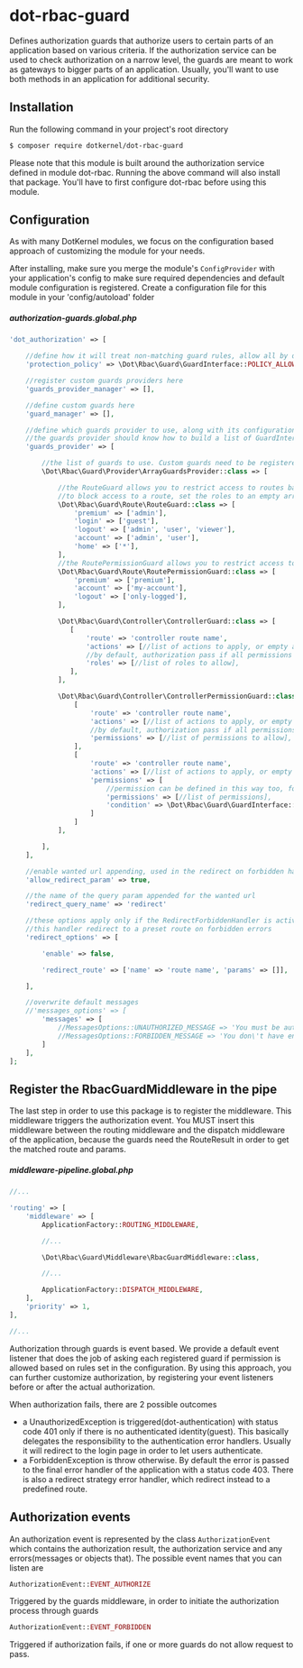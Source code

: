 # dot-rbac-guard

Defines authorization guards that authorize users to certain parts of an application based on various criteria.
If the authorization service can be used to check authorization on a narrow level, the guards are meant to work as gateways to bigger parts of an application.
Usually, you'll want to use both methods in an application for additional security.

## Installation

Run the following command in your project's root directory
```bash
$ composer require dotkernel/dot-rbac-guard
```

Please note that this module is built around the authorization service defined in module dot-rbac. 
Running the above command will also install that package. You'll have to first configure dot-rbac before using this module.

## Configuration

As with many DotKernel modules, we focus on the configuration based approach of customizing the module for your needs.

After installing, make sure you merge the module's `ConfigProvider` with your application's config to make sure required dependencies and default module configuration is registered.
Create a configuration file for this module in your 'config/autoload' folder

##### authorization-guards.global.php
```php
'dot_authorization' => [

    //define how it will treat non-matching guard rules, allow all by default
    'protection_policy' => \Dot\Rbac\Guard\GuardInterface::POLICY_ALLOW,

    //register custom guards providers here
    'guards_provider_manager' => [],

    //define custom guards here
    'guard_manager' => [],

    //define which guards provider to use, along with its configuration
    //the guards provider should know how to build a list of GuardInterfaces based on its configuration
    'guards_provider' => [

        //the list of guards to use. Custom guards need to be registered in the guard manager first
        \Dot\Rbac\Guard\Provider\ArrayGuardsProvider::class => [

            //the RouteGuard allows you to restrict access to routes based on the user's role
            //to block access to a route, set the roles to an empty array
            \Dot\Rbac\Guard\Route\RouteGuard::class => [
                'premium' => ['admin'],
                'login' => ['guest'],
                'logout' => ['admin', 'user', 'viewer'],
                'account' => ['admin', 'user'],
                'home' => ['*'],
            ],
            //the RoutePermissionGuard allows you to restrict access to routes based on permissions
            \Dot\Rbac\Guard\Route\RoutePermissionGuard::class => [
                'premium' => ['premium'],
                'account' => ['my-account'],
                'logout' => ['only-logged'],
            ],

            \Dot\Rbac\Guard\Controller\ControllerGuard::class => [
               [
                   'route' => 'controller route name',
                   'actions' => [//list of actions to apply, or empty array for all actions],
                   //by default, authorization pass if all permissions are present(AND)
                   'roles' => [//list of roles to allow],
               ], 
            ],

            \Dot\Rbac\Guard\Controller\ControllerPermissionGuard::class => [
                [
                    'route' => 'controller route name',
                    'actions' => [//list of actions to apply, or empty array for all actions],
                    //by default, authorization pass if all permissions are present(AND)
                    'permissions' => [//list of permissions to allow],
                ],
                [
                    'route' => 'controller route name',
                    'actions' => [//list of actions to apply, or empty array for all actions],
                    'permissions' => [
                        //permission can be defined in this way too, for all permission type guards
                        'permissions' => [//list of permissions],
                        'condition' => \Dot\Rbac\Guard\GuardInterface::CONDITION_OR,
                    ]
                ]
            ],

        ],
    ],

    //enable wanted url appending, used in the redirect on forbidden handler for now
    'allow_redirect_param' => true,

    //the name of the query param appended for the wanted url
    'redirect_query_name' => 'redirect'

    //these options apply only if the RedirectForbiddenHandler is active
    //this handler redirect to a preset route on forbidden errors
    'redirect_options' => [

        'enable' => false,

        'redirect_route' => ['name' => 'route name', 'params' => []],

    ],

    //overwrite default messages
    //'messages_options' => [
        'messages' => [
            //MessagesOptions::UNAUTHORIZED_MESSAGE => 'You must be authenticated to access the requested content',
            //MessagesOptions::FORBIDDEN_MESSAGE => 'You don\'t have enough permissions to access the requested content',
        ]
    ],
];
```

## Register the RbacGuardMiddleware in the pipe

The last step in order to use this package is to register the middleware. This middleware triggers the authorization event.
You MUST insert this middleware between the routing middleware and the dispatch middleware of the application, because the guards need the RouteResult in order to get the matched route and params.

##### middleware-pipeline.global.php
```php
//...

'routing' => [
    'middleware' => [
        ApplicationFactory::ROUTING_MIDDLEWARE,

        //...

        \Dot\Rbac\Guard\Middleware\RbacGuardMiddleware::class,

        //...

        ApplicationFactory::DISPATCH_MIDDLEWARE,
    ],
    'priority' => 1,
],

//...
```

Authorization through guards is event based. We provide a default event listener that does the job of asking each registered guard if permission is allowed based on rules set in the configuration.
By using this approach, you can further customize authorization, by registering your event listeners before or after the actual authorization.

When authorization fails, there are 2 possible outcomes
* a UnauthorizedException is triggered(dot-authentication) with status code 401 only if there is no authenticated identity(guest). This basically delegates the responsibility to the authentication error handlers.
Usually it will redirect to the login page in order to let users authenticate.
* a ForbiddenException is throw otherwise. By default the error is passed to the final error handler of the application with a status code 403.
There is also a redirect strategy error handler, which redirect instead to a predefined route.

## Authorization events

An authorization event is represented by the class `AuthorizationEvent` which contains the authorization result, the authorization service and any errors(messages or objects that).
The possible event names that you can listen are

```php
AuthorizationEvent::EVENT_AUTHORIZE
```
Triggered by the guards middleware, in order to initiate the authorization process through guards

```php
AuthorizationEvent::EVENT_FORBIDDEN
```
Triggered if authorization fails, if one or more guards do not allow request to pass.